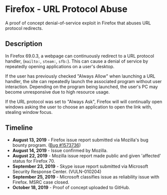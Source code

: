 # Firefox - URL Protocol Abuse

A proof of concept denial-of-service exploit in Firefox that abuses URL protocol redirects.

## Description 

In Firefox 69.0.3, a webpage can continuously redirect to a URL protocol handler, (`mailto:`, `steam:`, `sfb:`). This can cause a denial of service by repeatedly opening applications on a user's desktop.

If the user has previously checked "Always Allow" when launching a URL handler, the site can repeatedly launch the associated program without user interaction. Depending on the program being launched, the user's PC may become unresponsive due to high resource usage.

If the URL protocol was set to "Always Ask", Firefox will will continually open windows asking the user to choose an application to open the link with, stealing window focus.

## Timeline

* **August 13, 2019** - Firefox issue report submitted via Mozilla's bug bounty program. ([Bug #1573736](https://bugzilla.mozilla.org/show_bug.cgi?id=1573736))
* **August 14, 2019** - Issue confirmed by Mozilla.
* **August 22, 2019** - Mozilla issue report made public and given 'affected' status for Firefox 70.
* **September 23, 2019** - Skype issue report submitted via Microsoft Security Response Center. (VULN-010204)
* **September 25, 2019** - Microsoft classifies issue as reliability issue with Firefox. MSRC case closed.
* **October 18, 2019** - Proof of concept uploaded to GitHub.
